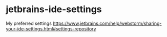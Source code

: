 # jetbrains-ide-settings
My preferred settings
https://www.jetbrains.com/help/webstorm/sharing-your-ide-settings.html#settings-repository
